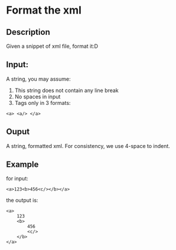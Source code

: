 # Format the xml

## Description
Given a snippet of xml file, format it:D

## Input:
A string, you may assume:
1. This string does not contain any line break
2. No spaces in input
3. Tags only in 3 formats:
```
<a> <a/> </a>
```

## Ouput
A string, formatted xml. For consistency, we use 4-space to indent.

## Example
for input:
```
<a>123<b>456<c/></b></a>
```
the output is:
```
<a>
    123
    <b>
        456
        <c/>
    </b>
</a>
```

